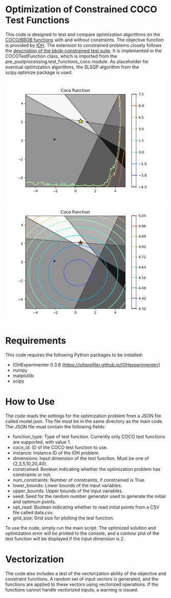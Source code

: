 # Optimization of Constrained COCO Test Functions
This code is designed to test and compare optimization algorithms on the [COCO/BBOB functions](https://numbbo.github.io/coco/testsuites) with and without constraints. The objective function is provided by [IOH](https://iohprofiler.github.io/IOHexp/). The extension to constrained problems closely follows the [description of the bbob-constrained test suite](http://numbbo.github.io/coco-doc/bbob-constrained/functions.pdf). It is implemented in the COCOTestFunction class, which is imported from the pre_postprocessing.test_functions_coco module. As placeholder for eventual optimization algorithms, the SLSQP algorithm from the scipy.optimize package is used.

![Sample results in 2d space for COCO functions wit id 4. Star is the final solution; blue point is the initial point.](images/results1.png)
![Sample results in 2d space for COCO functions wit id 1. Star is the final solution; blue point is the initial point.](images/results2.png)

# Requirements
This code requires the following Python packages to be installed:
- IOHExperimenter 0.3.8 (https://iohprofiler.github.io/IOHexperimenter/)
- numpy
- matplotlib
- scipy

# How to Use
The code reads the settings for the optimization problem from a JSON file called model.json. The file must be in the same directory as the main code. The JSON file must contain the following fields:

- function_type: Type of test function. Currently only COCO test functions are supported, with value 1.
- coco_id: ID of the COCO test function to use.
- instance: Instance ID of the IOH problem.
- dimensions: Input dimension of the test function. Must be one of {2,3,5,10,20,40}.
- constrained: Boolean indicating whether the optimization problem has constraints or not.
- num_constraints: Number of constraints, if constrained is True.
- lower_bounds: Lower bounds of the input variables.
- upper_bounds: Upper bounds of the input variables.
- seed: Seed for the random number generator used to generate the initial and optimum points.
- opt_read: Boolean indicating whether to read initial points from a CSV file called data.csv.
- grid_size: Grid size for plotting the test function.

To use the code, simply run the main script. The optimized solution and optimization error will be printed to the console, and a contour plot of the test function will be displayed if the input dimension is 2.

# Vectorization
The code also includes a test of the vectorization ability of the objective and constraint functions. A random set of input vectors is generated, and the functions are applied to these vectors using vectorized operations. If the functions cannot handle vectorized inputs, a warning is issued.
